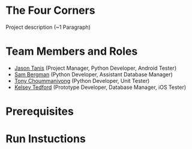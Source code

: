 # The Four Corners

Project description (~1 Paragraph)

# Team Members and Roles

* [Jason Tanis](https://github.com/Jason-Tanis/CIS350-HW2-Tanis.git) (Project Manager, Python Developer, Android Tester)
* [Sam Bergman](https://github.com/bergmasa/CIS350-HW2-Bergman.git) (Python Developer, Assistant Database Manager)
* [Tony Choummanivong](https://github.com/TonyCyber6/CIS350-HW2--Choummanivong-.git) (Python Developer, Unit Tester)
* [Kelsey Tedford](https://github.com/kelseytedford/CIS350-HW2-Tedford) (Prototype Developer, Database Manager, iOS Tester)

# Prerequisites

# Run Instuctions
